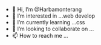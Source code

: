 - 👋 Hi, I’m @Harbamonterang
- 👀 I’m interested in ...web develop
- 🌱 I’m currently learning ...css
- 💞️ I’m looking to collaborate on ...
- 📫 How to reach me ...

<!---
Harbamonterang/Harbamonterang is a ✨ special ✨ repository because its `README.md` (this file) appears on your GitHub profile.
You can click the Preview link to take a look at your changes.
--->
